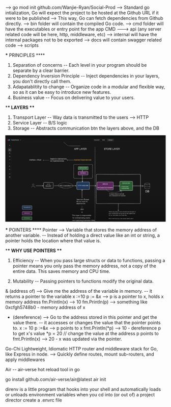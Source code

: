 --> go mod init github.com/Wanjie-Ryan/Social-Prod --> Standard go intialization, Go will expect the project to be hosted at the Github URL if it were to be published
--> This way, Go can fetch dependencies from Github directly.
--> bin folder will contain the compiled Go code.
--> cmd folder will have the executables or entry point for the app CMD ---> api (any server related code will be here, http, middleware, etc)
--> internal will have the internal packages not to be exported
--> docs will contain swagger related code
--> scripts

**\*** PRINCIPLES \*\*\*\*

1. Separation of concerns
   -- Each level in your program should be separate by a clear barrier.
2. Dependency Inversion Principle
   -- Inject dependencies in your layers, you don't directly call them.
3. Adapatablitity to change
   -- Organize code in a modular and flexible way, so as it can be easy to introduce new features.
4. Business value
   -- Focus on delivering value to your users.

\***\* LAYERS \*\***

1. Transport Layer
   -- Way data is transmitted to the users --> HTTP
2. Service Layer
   -- B/S logic
3. Storage
   -- Abstracts communication btn the layers above, and the DB

![alt text](image-1.png)

**\*** POINTERS \*\*\*\*
Pointer --> Variable that stores the memory address of another variable.
-- Instead of holding a direct value like an int or string, a pointer holds the location where that value is.

\***\* WHY USE POINTERS \*\***

1. Efficiency
   -- When you pass large structs or data to functions, passing a pointer means you only pass the memory address, not a copy of the entire data. This saves memory and CPU time.

2. Mutability
   -- Passing pointers to functions modify the original data.

& (address of) --> Give me the address of the variable in memory.
-- it returns a pointer to the variable
x :=10
p := &x --> p is a pointer to x, holds x memory address
fm.Println(x) --> 10
fm.Println(p) --> something like 0xcfgh5748b0 - memory address of x

- (dereference) --> Go to the address stored in this pointer and get the value there.
  -- it accesses or changes the value that the pointer points to.
  x := 10
  p :=&x --> p points to x
  fmt.Println(*p) --> 10 - dereference p to get x's value
  *p = 20 // change the value at the address p points to
  fmt.Println(x) --> 20 - x was updated via the pointer.


Go-Chi
Lightweight, Idiomatic HTTP router and middleware stack for Go, like Express in node.
--> Quickly define routes, mount sub-routers, and apply middlewares

Air -- air-verse
hot reload tool in go

go install github.com/air-verse/air@latest
air init


direnv is a little program that hooks into your shell and automatically loads or unloads environment variables when you cd into (or out of) a project director
create a .envrc file
